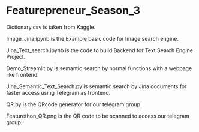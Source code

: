 # Featurepreneur_Season_3

Dictionary.csv is taken from Kaggle.

Image_Jina.ipynb is the Example basic code for Image search engine.

Jina_Text_search.ipynb is the code to build Backend for Text Search Engine Project.

Demo_Streamlit.py is semantic search by normal functions with a webpage like frontend.

Jina_Semantic_Text_Search.py is semantic search by Jina documents for faster access using Telegram as frontend.

QR.py is the QRcode generator for our telegram group.

Featurethon_QR.png is the QR code to be scanned to access our telegram group.
